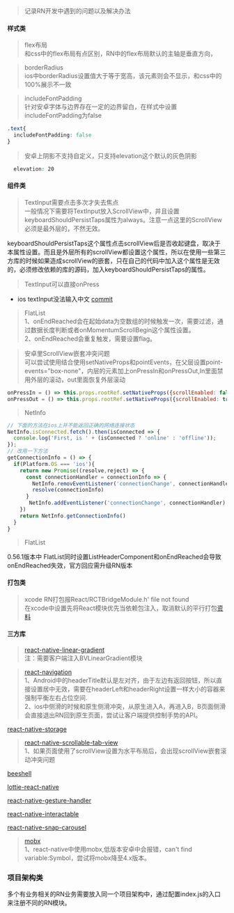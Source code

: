 >记录RN开发中遇到的问题以及解决办法

#### 样式类
>flex布局  
和css中的flex布局有点区别，RN中的flex布局默认的主轴是垂直方向，

>borderRadius  
ios中borderRadius设置值大于等于宽高，该元素则会不显示，和css中的100%展示不一致

>includeFontPadding  
针对安卓字体与边界存在一定的边界留白，在样式中设置includeFontPadding为false
```css
.text{
  includeFontPadding: false
}
```

>安卓上阴影不支持自定义，只支持elevation这个默认的灰色阴影  
```css
  elevation: 20
```



#### 组件类
>TextInput需要点击多次才失去焦点  
一般情况下需要将TextInput放入ScrollView中，并且设置keyboardShouldPersistTaps属性为always。注意一点这里的ScrollView必须是最外层的，不然无效。

keyboardShouldPersistTaps这个属性点击scrollView后是否收起键盘，取决于本属性设置。而且是外层所有的scrollView都设置这个属性，所以在使用一些第三方库的时候如果造成scrollView的嵌套，只在自己的代码中加入这个属性是无效的，必须修改依赖的库的源码，加入keyboardShouldPersistTaps的属性。


>TextInput可以直接onPress  

- ios textInput没法输入中文  [commit](https://github.com/facebook/react-native/pull/18456/files)  

>FlatList  
1、onEndReached会在起始data为空数组的时候触发一次，需要过滤，通过数据长度判断或者onMomentumScrollBegin这个属性设置。  
2、onEndReached会重复触发，需要设置flag。  



>安卓里ScrollView嵌套冲突问题  
可以尝试使用结合使用setNativeProps和pointEvents，在父层设置point-events="box-none"，内层的元素加上onPressIn和onPressOut,In里面禁用外层的滚动，out里面恢复外层滚动  
```js
onPressIn = () => this.props.rootRef.setNativeProps({scrollEnabled: false})
onPressOut = () => this.props.rootRef.setNativeProps({scrollEnabled: true})
```


>NetInfo  
```js
// 下面的方法在ios上并不能返回正确的网络连接状态
NetInfo.isConnected.fetch().then(isConnected => {
  console.log('First, is ' + (isConnected ? 'online' : 'offline'));
});
// 改用一下方法
getConnectionInfo = () => {
  if(Platform.OS === 'ios'){
    return new Promise((resolve,reject) => {
      const connectionHandler = connectionInfo => {
        NetInfo.removEventListener('connectionChange', connectionHandler)
        resolve(connectionInfo)
      }
       NetInfo.addEventListener('connectionChange', connectionHandler)
    })
    return NetInfo.getConnectionInfo()
  }
}
```



>FlatList  

0.56.1版本中 FlatList同时设置ListHeaderComponent和onEndReached会导致onEndReached失效，官方回应需升级RN版本


#### 打包类
>xcode RN打包报React/RCTBridgeModule.h' file not found  
在xcode中设置先将React模块优先当依赖包注入，取消默认的平行打包[资料](https://blog.csdn.net/birthmarkqiqi/article/details/72819197)


#### 三方库
>[react-native-linear-gradient](https://github.com/react-native-community/react-native-linear-gradient)  
注：需要客户端注入BVLinearGradient模块

>[react-navigation](https://github.com/react-navigation/react-navigation)  
1、Android中的headerTitle默认是左对齐，由于左边有返回按钮，所以直接设置居中无效，需要在headerLeft和headerRight设置一样大小的容器来强制平衡左右占位空间.  
2、ios中侧滑的时候和原生侧滑冲突，从原生进入A，再进入B，B页面侧滑会直接退出RN回到原生页面，尝试让客户端提供控制手势的API。  

[react-native-storage](https://github.com/sunnylqm/react-native-storage/blob/master/README-CHN.md) 

>[react-native-scrollable-tab-view](https://github.com/happypancake/react-native-scrollable-tab-view)   
1、如果页面使用了scrollView设置为水平布局后，会出现scrollView嵌套滚动冲突问题

[beeshell](https://github.com/meituan/beeshell) 

[lottie-react-native](https://github.com/react-community/lottie-react-native)

[react-native-gesture-handler](https://github.com/kmagiera/react-native-gesture-handler)

[react-native-interactable](https://github.com/wix/react-native-interactable)

[react-native-snap-carousel](https://github.com/archriss/react-native-snap-carousel)

>[mobx](https://github.com/mobxjs/mobx)  
1、react-native中使用mobx,低版本安卓中会报错，can't find variable:Symbol，尝试将mobx降至4.x版本。


### 项目架构类
多个有业务相关的RN业务需要放入同一个项目架构中，通过配置index.js的入口来注册不同的RN模块。